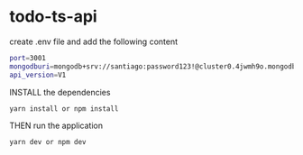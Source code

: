 # todo-ts-api

create .env file and add the following content
```sh
port=3001
mongodburi=mongodb+srv://santiago:password123!@cluster0.4jwmh9o.mongodb.net/?retryWrites=true&w=majority
api_version=V1
  ```

 INSTALL the dependencies
 ```sh
 yarn install or npm install
   ```
THEN  run the application
 ```sh
 yarn dev or npm dev
 ```
  
